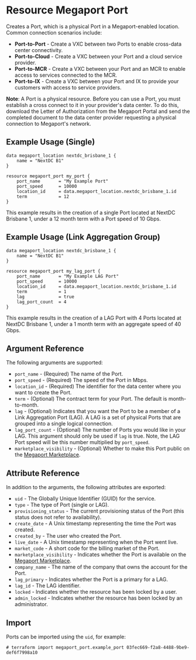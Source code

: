 # Resource Megaport Port
Creates a Port, which is a physical Port in a Megaport-enabled location. Common connection scenarios include:

 - **Port-to-Port** - Create a VXC between two Ports to enable cross-data center connectivity.
 - **Port-to-Cloud** - Create a VXC between your Port and a cloud service provider.
 - **Port-to-MCR** - Create a VXC between your Port and an MCR to enable access to services connected to the MCR.
 - **Port-to-IX** - Create a VXC between your Port and IX to provide your customers with access to service providers.

 **Note**: A Port is a physical resource. Before you can use a Port, you must establish a cross connect to it in your
 provider's data center. To do this, download the Letter of Authorization from the Megaport Portal and send the completed document to the data center provider requesting a physical connection to Megaport's network.

## Example Usage (Single)
```
data megaport_location nextdc_brisbane_1 {
    name = "NextDC B1"
}

resource megaport_port my_port {
    port_name       = "My Example Port"
    port_speed      = 10000
    location_id     = data.megaport_location.nextdc_brisbane_1.id
    term            = 12
}
```

This example results in the creation of a single Port located at NextDC Brisbane 1, under a 12 month term with a Port
speed of 10 Gbps.

## Example Usage (Link Aggregation Group)
```
data megaport_location nextdc_brisbane_1 {
    name = "NextDC B1"
}

resource megaport_port my_lag_port {
    port_name       = "My Example LAG Port"
    port_speed      = 10000
    location_id     = data.megaport_location.nextdc_brisbane_1.id
    term            = 1
    lag             = true
    lag_port_count  = 4
}
```

This example results in the creation of a LAG Port with 4 Ports located at NextDC Brisbane 1, under a 1 month term with 
an aggregate speed of 40 Gbps.

## Argument Reference

The following arguments are supported:

 - `port_name` - (Required) The name of the Port.
 - `port_speed` - (Required) The speed of the Port in Mbps.
 - `location_id` - (Required) The identifier for the data center where you want to create the Port.
 - `term` - (Optional) The contract term for your Port. The default is month-to-month.
 - `lag` - (Optional) Indicates that you want the Port to be a member of a Link Aggregation Port (LAG). A LAG is a set of physical Ports that are grouped into a single logical connection.
 - `lag_port_count` - (Optional) The number of Ports you would like in your LAG. This argument should only be used if
 `lag` is true. Note, the LAG Port speed will be this number multiplied by `port_speed`.
 - `marketplace_visibility` - (Optional) Whether to make this Port public on the 
 [Megaport Marketplace](https://docs.megaport.com/marketplace/).
 
 ## Attribute Reference

 In addition to the arguments, the following attributes are exported:
 - `uid` - The Globally Unique Identifier (GUID) for the service.
 - `type` - The type of Port (single or LAG).
 - `provisioning_status` - The current provisioning status of the Port (this status does not refer to availability).
 - `create_date` - A Unix timestamp representing the time the Port was created.
 - `created_by` - The user who created the Port.
 - `live_date` - A Unix timestamp representing when the Port went live.
 - `market_code` - A short code for the billing market of the Port.
 - `marketplace_visibility` - Indicates whether the Port is available on the [Megaport Marketplace](https://docs.megaport.com/marketplace/).
 - `company_name` - The name of the company that owns the account for the Port.
 - `lag_primary` - Indicates whether the Port is a primary for a LAG.
 - `lag_id` - The LAG identifier.
 - `locked` - Indicates whether the resource has been locked by a user.
 - `admin_locked` - Indicates whether the resource has been locked by an administrator.
 
 ## Import
 Ports can be imported using the `uid`, for example:
 ```shell script
# terraform import megaport_port.example_port 03fec669-f2a8-4488-9be9-def6f7998a10
```
